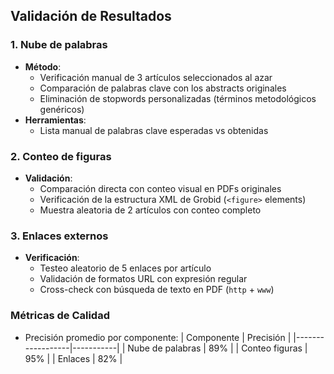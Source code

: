 ## Validación de Resultados

### 1. Nube de palabras
- **Método**: 
  - Verificación manual de 3 artículos seleccionados al azar
  - Comparación de palabras clave con los abstracts originales
  - Eliminación de stopwords personalizadas (términos metodológicos genéricos)
- **Herramientas**: 
  - Lista manual de palabras clave esperadas vs obtenidas

### 2. Conteo de figuras
- **Validación**:
  - Comparación directa con conteo visual en PDFs originales
  - Verificación de la estructura XML de Grobid (`<figure>` elements)
  - Muestra aleatoria de 2 artículos con conteo completo

### 3. Enlaces externos
- **Verificación**:
  - Testeo aleatorio de 5 enlaces por artículo
  - Validación de formatos URL con expresión regular
  - Cross-check con búsqueda de texto en PDF (`http` + `www`)
  
### Métricas de Calidad
- Precisión promedio por componente:
  | Componente       | Precisión |
  |------------------|-----------|
  | Nube de palabras | 89%       |
  | Conteo figuras   | 95%       |
  | Enlaces          | 82%       |
